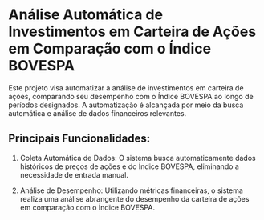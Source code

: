# Análise Automática de Investimentos em Carteira de Ações em Comparação com o Índice BOVESPA

Este projeto visa automatizar a análise de investimentos em carteira de ações, comparando seu desempenho com o Índice BOVESPA ao longo de períodos designados. A automatização é alcançada por meio da busca automática e análise de dados financeiros relevantes.

## Principais Funcionalidades:

1. Coleta Automática de Dados: O sistema busca automaticamente dados históricos de preços de ações e do Índice BOVESPA, eliminando a necessidade de entrada manual.


2. Análise de Desempenho: Utilizando métricas financeiras, o sistema realiza uma análise abrangente do desempenho da carteira de ações em comparação com o Índice BOVESPA.
